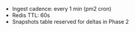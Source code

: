 - Ingest cadence: every 1 min (pm2 cron)
- Redis TTL: 60s
- Snapshots table reserved for deltas in Phase 2
